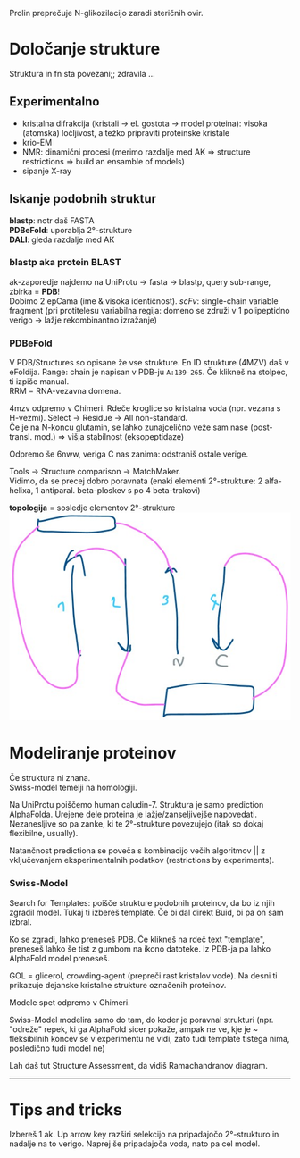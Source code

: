 Prolin preprečuje N-glikozilacijo zaradi steričnih ovir. 

# Določanje strukture
Struktura in fn sta povezani;; zdravila ...

## Experimentalno
* kristalna difrakcija (kristali -> el. gostota -> model proteina): visoka (atomska) ločljivost, a težko pripraviti proteinske kristale
* krio-EM
* NMR: dinamični procesi (merimo razdalje med AK => structure restrictions => build an ensamble of models)
* sipanje X-ray


## Iskanje podobnih struktur
**blastp**: notr daš FASTA  
**PDBeFold**: uporablja 2°-strukture  
**DALI**: gleda razdalje med AK

### blastp aka protein BLAST
ak-zaporedje najdemo na UniProtu -> fasta -> blastp, query sub-range, zbirka = **PDB**!  
Dobimo 2 epCama (ime & visoka identičnost). _scFv_: single-chain variable fragment (pri protitelesu variabilna regija: domeno se združi v 1 polipeptidno verigo -> lažje rekombinantno izražanje)

### PDBeFold
V PDB/Structures so opisane že vse strukture. En ID strukture (4MZV) daš v eFoldija. Range: chain je napisan v PDB-ju `A:139-265`.   Če klikneš na stolpec, ti izpiše manual.   
RRM = RNA-vezavna domena. 

4mzv odpremo v Chimeri. Rdeče kroglice so kristalna voda (npr. vezana s H-vezmi). Select -> Residue -> All non-standard.  
Če je na N-koncu glutamin, se lahko zunajcelično veže sam nase (post-transl. mod.) => višja stabilnost (eksopeptidaze)

Odpremo še 6nww, veriga C nas zanima: odstraniš ostale verige.

Tools -> Structure comparison -> MatchMaker.  
Vidimo, da se precej dobro poravnata (enaki elementi 2°-strukture: 2 alfa-helixa, 1 antiparal. beta-ploskev s po 4 beta-trakovi)

**topologija** = sosledje elementov 2°-strukture  
![topologija](topologija.jpg)



# Modeliranje proteinov
Če struktura ni znana.  
Swiss-model temelji na homologiji. 

Na UniProtu poiščemo human caludin-7. Struktura je samo prediction AlphaFolda. Urejene dele proteina je lažje/zanseljivejše napovedati. Nezanesljive so pa zanke, ki te 2°-strukture povezujejo (itak so dokaj flexibilne, usually).

Natančnost predictiona se poveča s kombinacijo večih algoritmov || z vključevanjem eksperimentalnih podatkov (restrictions by experiments). 

### Swiss-Model
Search for Templates: poišče strukture podobnih proteinov, da bo iz njih zgradil model. Tukaj ti izbereš template. Če bi dal direkt Buid, bi pa on sam izbral. 

Ko se zgradi, lahko preneseš PDB. Če klikneš na rdeč text "template", preneseš lahko še tist z gumbom na ikono datoteke. Iz PDB-ja pa lahko AlphaFold model preneseš. 

GOL = glicerol, crowding-agent (prepreči rast kristalov vode). Na desni ti prikazuje dejanske kristalne strukture označenih proteinov. 

Modele spet odpremo v Chimeri.

Swiss-Model modelira samo do tam, do koder je poravnal strukturi (npr. "odreže" repek, ki ga AlphaFold sicer pokaže, ampak ne ve, kje je ~ fleksibilnih koncev se v experimentu ne vidi, zato tudi template tistega nima, posledično tudi model ne)

Lah daš tut Structure Assessment, da vidiš Ramachandranov diagram.


-------
# Tips and tricks
Izbereš 1 ak. Up arrow key razširi selekcijo na pripadajočo 2°-strukturo in nadalje na to verigo. Naprej še pripadajoča voda, nato pa cel model.

